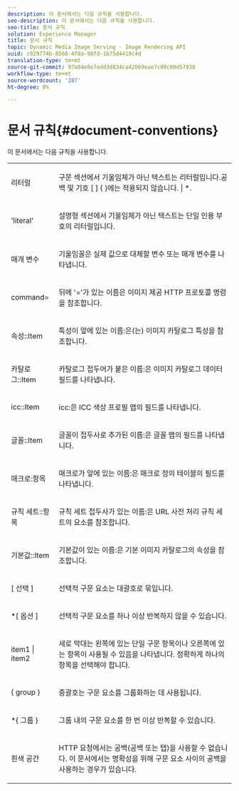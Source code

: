```yaml
---
description: 이 문서에서는 다음 규칙을 사용합니다.
seo-description: 이 문서에서는 다음 규칙을 사용합니다.
seo-title: 문서 규칙
solution: Experience Manager
title: 문서 규칙
topic: Dynamic Media Image Serving - Image Rendering API
uuid: c929774b-8560-4f8a-98fd-1b75d4419c4d
translation-type: tm+mt
source-git-commit: 97a84e8e7edd3d834ca42069eae7c09c00d57938
workflow-type: tm+mt
source-wordcount: '287'
ht-degree: 0%

---
```



# 문서 규칙{#document-conventions}

이 문서에서는 다음 규칙을 사용합니다.

<table id="simpletable_8C9DB0DA5F2B4C068794415602B768CB"> 
 <tr class="strow"> 
  <td class="stentry"> <p>리터럴 </p> </td> 
  <td class="stentry"> <p>구문 섹션에서 기울임체가 아닌 텍스트는 리터럴입니다.공백 및 기호 [ ] { }에는 적용되지 않습니다. | *. </p> </td> 
 </tr> 
 <tr class="strow"> 
  <td class="stentry"> <p>'literal' </p> </td> 
  <td class="stentry"> <p>설명형 섹션에서 기울임체가 아닌 텍스트는 단일 인용 부호의 리터럴입니다. </p> </td> 
 </tr> 
 <tr class="strow"> 
  <td class="stentry"> <p> <span class="varname"> 매개 변수 </span> </p> </td> 
  <td class="stentry"> <p>기울임꼴은 실제 값으로 대체할 변수 또는 매개 변수를 나타냅니다. </p> </td> 
 </tr> 
 <tr class="strow"> 
  <td class="stentry"> <p> <span class="codeph"> command=  </span> </p> </td> 
  <td class="stentry"> <p>뒤에 '='가 있는 이름은 이미지 제공 HTTP 프로토콜 명령을 참조합니다. </p> </td> 
 </tr> 
 <tr class="strow"> 
  <td class="stentry"> <p> <span class="codeph"> 속성::Item  </span> </p> </td> 
  <td class="stentry"> <p><span class="codeph"> 특성이 앞에 있는 이름:</span>은(는) 이미지 카탈로그 특성을 참조합니다. </p> </td> 
 </tr> 
 <tr class="strow"> 
  <td class="stentry"> <p> <span class="codeph"> 카탈로그::Item  </span> </p> </td> 
  <td class="stentry"> <p><span class="codeph"> 카탈로그 접두어가 붙은 이름:</span>은 이미지 카탈로그 데이터 필드를 나타냅니다. </p> </td> 
 </tr> 
 <tr class="strow"> 
  <td class="stentry"> <p> <span class="codeph"> icc::Item  </span> </p> </td> 
  <td class="stentry"> <p><span class="codeph"> icc:</span>은 ICC 색상 프로필 맵의 필드를 나타냅니다. </p> </td> 
 </tr> 
 <tr class="strow"> 
  <td class="stentry"> <p> <span class="codeph"> 글꼴::Item  </span> </p> </td> 
  <td class="stentry"> <p><span class="codeph"> 글꼴이 접두사로 추가된 이름:</span>은 글꼴 맵의 필드를 나타냅니다. </p> </td> 
 </tr> 
 <tr class="strow"> 
  <td class="stentry"> <p> <span class="codeph"> 매크로:항목  </span> </p> </td> 
  <td class="stentry"> <p><span class="codeph"> 매크로가 앞에 있는 이름:</span>은 매크로 정의 테이블의 필드를 나타냅니다. </p> </td> 
 </tr> 
 <tr class="strow"> 
  <td class="stentry"> <p> <span class="codeph"> 규칙 세트::항목  </span> </p> </td> 
  <td class="stentry"> <p><span class="codeph"> 규칙 세트 접두사가 있는 이름:</span>은 URL 사전 처리 규칙 세트의 요소를 참조합니다. </p> </td> 
 </tr> 
 <tr class="strow"> 
  <td class="stentry"> <p> <span class="codeph"> 기본값::Item  </span> </p> </td> 
  <td class="stentry"> <p><span class="codeph"> 기본값이 있는 이름:</span>은 기본 이미지 카탈로그의 속성을 참조합니다. </p> </td> 
 </tr> 
 <tr class="strow"> 
  <td class="stentry"> <p> <span class="codeph"> [  <span class="varname"> 선택  </span>]  </span> </p> </td> 
  <td class="stentry"> <p>선택적 구문 요소는 대괄호로 묶입니다. </p> </td> 
 </tr> 
 <tr class="strow"> 
  <td class="stentry"> <p> <span class="codeph"> *[  <span class="varname"> 옵션  </span>]  </span> </p> </td> 
  <td class="stentry"> <p><span class="varname"> 선택적 </span> 구문 요소를 하나 이상 반복하지 않을 수 있습니다. </p> </td> 
 </tr> 
 <tr class="strow"> 
  <td class="stentry"> <p> <span class="codeph"> <span class="varname"> item1  </span>|  <span class="varname"> item2  </span> </span> </p> </td> 
  <td class="stentry"> <p>세로 막대는 왼쪽에 있는 단일 구문 항목이나 오른쪽에 있는 항목이 사용될 수 있음을 나타냅니다. 정확하게 하나의 항목을 선택해야 합니다. </p> </td> 
 </tr> 
 <tr class="strow"> 
  <td class="stentry"> <p> <span class="codeph"> {  <span class="varname"> group  </span>}  </span> </p> </td> 
  <td class="stentry"> <p>중괄호는 구문 요소를 그룹화하는 데 사용됩니다. </p> </td> 
 </tr> 
 <tr class="strow"> 
  <td class="stentry"> <p> <span class="codeph"> *{  <span class="varname"> 그룹  </span>}  </span> </p> </td> 
  <td class="stentry"> <p>그룹 내의 구문 요소를 한 번 이상 반복할 수 있습니다. </p> </td> 
 </tr> 
 <tr class="strow"> 
  <td class="stentry"> <p>흰색 공간 </p> </td> 
  <td class="stentry"> <p>HTTP 요청에서는 공백(공백 또는 탭)을 사용할 수 없습니다. 이 문서에서는 명확성을 위해 구문 요소 사이의 공백을 사용하는 경우가 있습니다. </p> </td> 
 </tr> 
</table>

